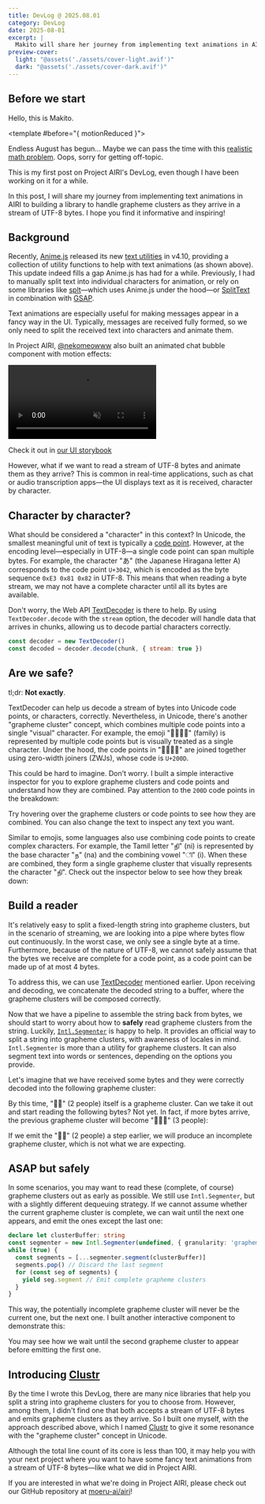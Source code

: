 ```yaml
---
title: DevLog @ 2025.08.01
category: DevLog
date: 2025-08-01
excerpt: |
  Makito will share her journey from implementing text animations in AIRI to building a library to handle grapheme clusters as they arrive in a stream of UTF-8 bytes.<br /> We hope you find it informative and inspiring!
preview-cover:
  light: "@assets('./assets/cover-light.avif')"
  dark: "@assets('./assets/cover-dark.avif')"
---
```


<script setup>
import CharacterMatcher from './CharacterMatcher.vue'
import GraphemeClusterAssembler from './GraphemeClusterAssembler.vue'
import GraphemeClusterInspector from './GraphemeClusterInspector.vue'
import RollingText from './RollingText.vue'
</script>

## Before we start

<RollingText text-2xl>
Hello, this is Makito.

<template #before="{ motionReduced }">
<div text-sm>
<template v-if="!motionReduced">

> The animation below can be turned off with the "Reduce Motion" toggle in the top-right corner.

</template>
<template v-else>

> **The animation below has been turned off** <br />
> You can turn it on with the "Reduce Motion" toggle in the top-right corner.

</template>
</div>
</template>
</RollingText>

Endless August has begun… Maybe we can pass the time with this [realistic math problem](https://oeis.org/A180632/a180632.pdf). Oops, sorry for getting off-topic.

This is my first post on Project AIRI's DevLog, even though I have been working on it for a while.

In this post, I will share my journey from implementing text animations in AIRI to building a library to handle grapheme clusters as they arrive in a stream of UTF-8 bytes. I hope you find it informative and inspiring!

## Background

Recently, [Anime.js](https://animejs.com/) released its new [text utilities](https://animejs.com/documentation/text) in v4.10, providing a collection of utility functions to help with text animations (as shown above). This update indeed fills a gap Anime.js has had for a while. Previously, I had to manually split text into individual characters for animation, or rely on some libraries like [splt](https://www.spltjs.com/)—which uses Anime.js under the hood—or [SplitText](https://gsap.com/docs/v3/Plugins/SplitText/) in combination with [GSAP](https://gsap.com/).

Text animations are especially useful for making messages appear in a fancy way in the UI. Typically, messages are received fully formed, so we only need to split the received text into characters and animate them.

In Project AIRI, [@nekomeowww](https://github.com/nekomeowww) also built an animated chat bubble component with motion effects:

<video controls muted autoplay loop max-w="500px" w-full mx-auto>
  <source src="./assets/animated-chat-bubble.mp4">
</video>

<div text-sm text-center>

Check it out in [our UI storybook](https://airi.moeru.ai/ui/#/story/src-components-gadgets-chatbubbleminimalism-story-vue?variantId=chat)

</div>

However, what if we want to read a stream of UTF-8 bytes and animate them as they arrive? This is common in real-time applications, such as chat or audio transcription apps—the UI displays text as it is received, character by character.

## Character by character?

What should be considered a "character" in this context? In Unicode, the smallest meaningful unit of text is typically a [code point](https://www.unicode.org/versions/Unicode14.0.0/ch02.pdf#G25564). However, at the encoding level—especially in UTF-8—a single code point can span multiple bytes. For example, the character "あ" (the Japanese Hiragana letter A) corresponds to the code point `U+3042`, which is encoded as the byte sequence `0xE3 0x81 0x82` in UTF-8. This means that when reading a byte stream, we may not have a complete character until all its bytes are available.

Don't worry, the Web API [TextDecoder](https://developer.mozilla.org/en-US/docs/Web/API/TextDecoder) is there to help. By using `TextDecoder.decode` with the `stream` option, the decoder will handle data that arrives in chunks, allowing us to decode partial characters correctly.

```javascript
const decoder = new TextDecoder()
const decoded = decoder.decode(chunk, { stream: true })
```

## Are we safe?

tl;dr: **Not exactly**.

TextDecoder can help us decode a stream of bytes into Unicode code points, or characters, correctly. Nevertheless, in Unicode, there's another "grapheme cluster" concept, which combines multiple code points into a single "visual" character. For example, the emoji "👩‍👩‍👧‍👦" (family) is represented by multiple code points but is visually treated as a single character. Under the hood, the code points in "👩‍👩‍👧‍👦" are joined together using zero-width joiners (ZWJs), whose code is `U+200D`.

This could be hard to imagine. Don't worry. I built a simple interactive inspector for you to explore grapheme clusters and code points and understand how they are combined. Pay attention to the `200D` code points in the breakdown:

<GraphemeClusterInspector initText="👩‍👩‍👧‍👦🏄‍♀️🤼‍♂️🙋‍♀️" />

<div text-sm text-center>

Try hovering over the grapheme clusters or code points to see how they are combined. You can also change the text to inspect any text you want.

</div>

Similar to emojis, some languages also use combining code points to create complex characters. For example, the Tamil letter "நி" (ni) is represented by the base character "ந" (na) and the combining vowel "ி" (i). When these are combined, they form a single grapheme cluster that visually represents the character "நி". Check out the inspector below to see how they break down:

<GraphemeClusterInspector initText="நிกำषिक्षि" /> <!-- cSpell:disable-line -->

## Build a reader

It's relatively easy to split a fixed-length string into grapheme clusters, but in the scenario of streaming, we are looking into a pipe where bytes flow out continuously. In the worst case, we only see a single byte at a time. Furthermore, because of the nature of UTF-8, we cannot safely assume that the bytes we receive are complete for a code point, as a code point can be made up of at most 4 bytes.

To address this, we can use [TextDecoder](https://developer.mozilla.org/en-US/docs/Web/API/TextDecoder) mentioned earlier. Upon receiving and decoding, we concatenate the decoded string to a buffer, where the grapheme clusters will be composed correctly.

Now that we have a pipeline to assemble the string back from bytes, we should start to worry about how to <b title="Because safety first" underline="~ dotted" cursor-help>safely</b> read grapheme clusters from the string. Luckily, [`Intl.Segmenter`](https://developer.mozilla.org/en-US/docs/Web/JavaScript/Reference/Global_Objects/Intl/Segmenter) is happy to help. It provides an official way to split a string into grapheme clusters, with awareness of locales in mind. `Intl.Segmenter` is more than a utility for grapheme clusters. It can also segment text into words or sentences, depending on the options you provide.

Let's imagine that we have received some bytes and they were correctly decoded into the following grapheme cluster:

<div flex="~ row items-center justify-center gap-1" overflow="x-scroll">
<GraphemeClusterAssembler :characters="[...'👩‍👧']" />
</div>

By this time, "👩‍👧" (2 people) itself is a grapheme cluster. Can we take it out and start reading the following bytes? Not yet. In fact, if more bytes arrive, the previous grapheme cluster will become "👩‍👧‍👦" (3 people):

<div flex="~ row items-center justify-center gap-1" overflow="x-scroll">
<GraphemeClusterAssembler :characters="['👩‍👧', '‍', '👦']" />
</div>

If we emit the "👩‍👧" (2 people) a step earlier, we will produce an incomplete grapheme cluster, which is not what we are expecting.

## ASAP but safely

In some scenarios, you may want to read these (complete, of course) grapheme clusters out as early as possible. We still use `Intl.Segmenter`, but with a slightly different dequeuing strategy. If we cannot assume whether the current grapheme cluster is complete, we can wait until the next one appears, and emit the ones except the last one:

```ts
declare let clusterBuffer: string
const segmenter = new Intl.Segmenter(undefined, { granularity: 'grapheme' })
while (true) {
  const segments = [...segmenter.segment(clusterBuffer)]
  segments.pop() // Discard the last segment
  for (const seg of segments) {
    yield seg.segment // Emit complete grapheme clusters
  }
}
```

This way, the potentially incomplete grapheme cluster will never be the current one, but the next one. I built another interactive component to demonstrate this:

<CharacterMatcher />

<div text-sm text-center>

You may see how we wait until the second grapheme cluster to appear before emitting the first one.

</div>

## Introducing [Clustr](https://github.com/sumimakito/clustr)

By the time I wrote this DevLog, there are many nice libraries that help you split a string into grapheme clusters for you to choose from. However, among them, I didn't find one that both accepts a stream of UTF-8 bytes and emits grapheme clusters as they arrive. So I built one myself, with the approach described above, which I named [Clustr](https://github.com/sumimakito/clustr) to give it some resonance with the "grapheme cluster" concept in Unicode.

Although the total line count of its core is less than 100, it may help you with your next project where you want to have some fancy text animations from a stream of UTF-8 bytes—like what we did in Project AIRI.

If you are interested in what we're doing in Project AIRI, please check out our GitHub repository at [moeru-ai/airi](https://github.com/moeru-ai/airi)!
